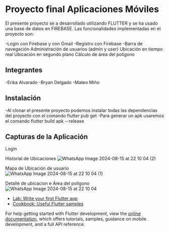 # Proyecto final Aplicaciones Móviles 
El presente proyecto se a desarrollado utilizando FLUTTER y se ha usado una base de datos en FIREBASE. Las funcionalidades implementadas en el proyecto son:

-Login con Firebase y con Gmail
-Registro con Firebase
-Barra de navegación
Administración de usuarios (admin y user)
Ubicación en tiempo real
Ubicación en segundo plano
Cálculo de área del polígono

## Integrantes

-Erika Alvarado
-Bryan Delgado
-Mateo Miño

## Instalación
-Al clonar el presente proyecto podemos instalar todas las dependencias del proyecto con el comando flutter pub get
-Para generar un apk usaremos el comando flutter build apk --release

## Capturas de la Aplicación
Login

Historial de Ubicaciones
![WhatsApp Image 2024-08-15 at 22 10 04 (2)](https://github.com/user-attachments/assets/81f34781-cea0-4d33-a601-5f9b814d64a3)

Mapa de Ubicación de usuario
![WhatsApp Image 2024-08-15 at 22 10 04 (1)](https://github.com/user-attachments/assets/e25abc74-c45f-4fb6-910a-cb5d9d7e0a0e)

Detalle de ubicacion e Área del polígono
![WhatsApp Image 2024-08-15 at 22 10 04](https://github.com/user-attachments/assets/5eebd6cf-cd38-42ff-8c43-2382e6a6f9bd)


- [Lab: Write your first Flutter app](https://docs.flutter.dev/get-started/codelab)
- [Cookbook: Useful Flutter samples](https://docs.flutter.dev/cookbook)

For help getting started with Flutter development, view the
[online documentation](https://docs.flutter.dev/), which offers tutorials,
samples, guidance on mobile development, and a full API reference.
